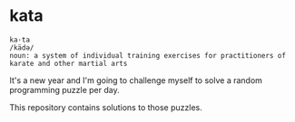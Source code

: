 # kata

```
ka·ta
/kädə/
noun: a system of individual training exercises for practitioners of karate and other martial arts 
```

It's a new year and I'm going to challenge myself to solve a random programming
puzzle per day.

This repository contains solutions to those puzzles.
